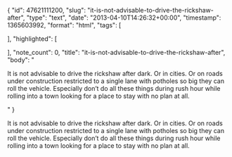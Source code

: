 {
  "id": 47621111200,
  "slug": "it-is-not-advisable-to-drive-the-rickshaw-after",
  "type": "text",
  "date": "2013-04-10T14:26:32+00:00",
  "timestamp": 1365603992,
  "format": "html",
  "tags": [

  ],
  "highlighted": [

  ],
  "note_count": 0,
  "title": "it-is-not-advisable-to-drive-the-rickshaw-after",
  "body": "<p>It is not advisable to drive the rickshaw after dark. Or in cities. Or on roads under construction restricted to a single lane with potholes so big they can roll the vehicle. Especially don&rsquo;t do all these things during rush hour while rolling into a town looking for a place to stay with no plan at all.</p>"
}

<p>It is not advisable to drive the rickshaw after dark. Or in cities. Or on roads under construction restricted to a single lane with potholes so big they can roll the vehicle. Especially don&rsquo;t do all these things during rush hour while rolling into a town looking for a place to stay with no plan at all.</p>